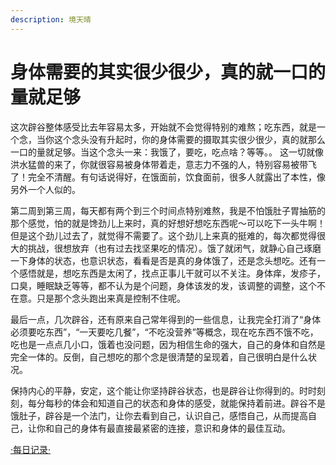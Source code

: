 ```yaml
---
description: 境天晴
---
```


# 身体需要的其实很少很少，真的就一口的量就足够

这次辟谷整体感受比去年容易太多，开始就不会觉得特别的难熬；吃东西，就是一个念，当你这个念头没有升起时，你的身体需要的摄取其实很少很少，真的就那么一口的量就足够。当这个念头一来：我饿了，要吃，吃点啥？等等。。 这一切就像洪水猛兽的来了，你就很容易被身体带着走，意志力不强的人，特别容易被带飞了！完全不清醒。有句话说得好，在饿面前，饮食面前，很多人就露出了本性，像另外一个人似的。

第二周到第三周，每天都有两个到三个时间点特别难熬，我是不怕饿肚子胃抽筋的那个感觉，怕的就是馋劲儿上来时，真的好想好想吃东西呢～可以吃下一头牛啊！但是这个劲儿过去了，就觉得不需要了。这个劲儿上来真的挺难的，每次都觉得很大的挑战，很想放弃（也有过去找坚果吃的情况）。饿了就闭气，就静心自己琢磨一下身体的状态，也意识状态，看看是否是真的身体饿了，还是念头想吃。还有一个感悟就是，想吃东西是太闲了，找点正事儿干就可以不关注。身体痒，发疹子，口臭，睡眠缺乏等等，都不认为是个问题，身体该发的发，该调整的调整，这个不在意。只是那个念头跑出来真是控制不住呢。

最后一点，几次辟谷，还有原来自己常年得到的一些信息，让我完全打消了“身体必须要吃东西”，“一天要吃几餐”，“不吃没营养”等概念，现在吃东西不饿不吃，吃也是一点点几小口，饿着也没问题，因为相信生命的强大，自己的身体和自然是完全一体的。反倒，自己想吃的那个念是很清楚的呈现着，自己很明白是什么状况。

保持内心的平静，安定，这个能让你坚持辟谷状态，也是辟谷让你得到的。时时刻刻，每分每秒的体会和知道自己的状态和身体的感受，就能保持着前进。辟谷不是饿肚子，辟谷是一个法门，让你去看到自己，认识自己，感悟自己，从而提高自己，让你和自己的身体有最直接最紧密的连接，意识和身体的最佳互动。

[·每日记录·](https://zhonghebiguriji.gitbook.io/index/untitled-1/untitled-12)

